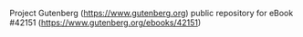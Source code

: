 Project Gutenberg (https://www.gutenberg.org) public repository for eBook #42151 (https://www.gutenberg.org/ebooks/42151)

